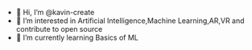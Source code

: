 - 👋 Hi, I’m @kavin-create
- 👀 I’m interested in Artificial Intelligence,Machine Learning,AR,VR and contribute to open source
- 🌱 I’m currently learning Basics of ML

<!---
kavin-create/kavin-create is a ✨ special ✨ repository because its `README.md` (this file) appears on your GitHub profile.
You can click the Preview link to take a look at your changes.
--->
